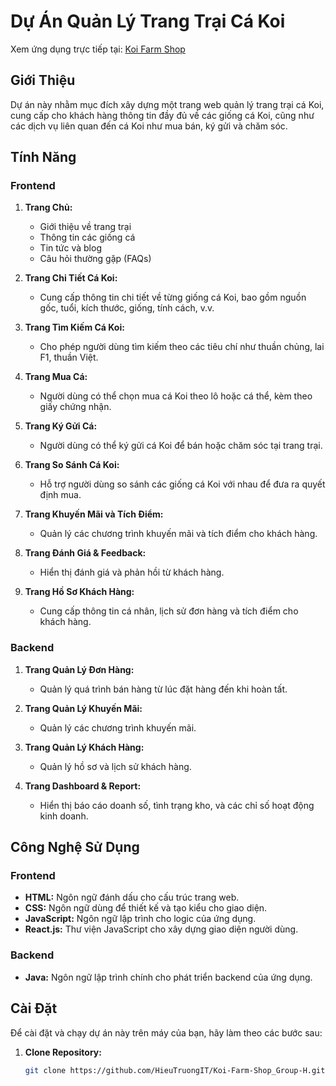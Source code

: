 # Dự Án Quản Lý Trang Trại Cá Koi
Xem ứng dụng trực tiếp tại: [Koi Farm Shop](https://cakoi01.vercel.app/)
## Giới Thiệu
Dự án này nhằm mục đích xây dựng một trang web quản lý trang trại cá Koi, cung cấp cho khách hàng thông tin đầy đủ về các giống cá Koi, cũng như các dịch vụ liên quan đến cá Koi như mua bán, ký gửi và chăm sóc.

## Tính Năng
### Frontend
1. **Trang Chủ:** 
   - Giới thiệu về trang trại
   - Thông tin các giống cá
   - Tin tức và blog
   - Câu hỏi thường gặp (FAQs)

2. **Trang Chi Tiết Cá Koi:** 
   - Cung cấp thông tin chi tiết về từng giống cá Koi, bao gồm nguồn gốc, tuổi, kích thước, giống, tính cách, v.v.

3. **Trang Tìm Kiếm Cá Koi:** 
   - Cho phép người dùng tìm kiếm theo các tiêu chí như thuần chủng, lai F1, thuần Việt.

4. **Trang Mua Cá:** 
   - Người dùng có thể chọn mua cá Koi theo lô hoặc cá thể, kèm theo giấy chứng nhận.

5. **Trang Ký Gửi Cá:** 
   - Người dùng có thể ký gửi cá Koi để bán hoặc chăm sóc tại trang trại.

6. **Trang So Sánh Cá Koi:** 
   - Hỗ trợ người dùng so sánh các giống cá Koi với nhau để đưa ra quyết định mua.

7. **Trang Khuyến Mãi và Tích Điểm:** 
   - Quản lý các chương trình khuyến mãi và tích điểm cho khách hàng.

8. **Trang Đánh Giá & Feedback:** 
   - Hiển thị đánh giá và phản hồi từ khách hàng.

9. **Trang Hồ Sơ Khách Hàng:** 
   - Cung cấp thông tin cá nhân, lịch sử đơn hàng và tích điểm cho khách hàng.

### Backend
1. **Trang Quản Lý Đơn Hàng:** 
   - Quản lý quá trình bán hàng từ lúc đặt hàng đến khi hoàn tất.

2. **Trang Quản Lý Khuyến Mãi:** 
   - Quản lý các chương trình khuyến mãi.

3. **Trang Quản Lý Khách Hàng:** 
   - Quản lý hồ sơ và lịch sử khách hàng.

4. **Trang Dashboard & Report:** 
   - Hiển thị báo cáo doanh số, tình trạng kho, và các chỉ số hoạt động kinh doanh.

## Công Nghệ Sử Dụng
### Frontend
- **HTML:** Ngôn ngữ đánh dấu cho cấu trúc trang web.
- **CSS:** Ngôn ngữ dùng để thiết kế và tạo kiểu cho giao diện.
- **JavaScript:** Ngôn ngữ lập trình cho logic của ứng dụng.
- **React.js:** Thư viện JavaScript cho xây dựng giao diện người dùng.

### Backend
- **Java:** Ngôn ngữ lập trình chính cho phát triển backend của ứng dụng.

## Cài Đặt
Để cài đặt và chạy dự án này trên máy của bạn, hãy làm theo các bước sau:

1. **Clone Repository:**
   ```bash
   git clone https://github.com/HieuTruongIT/Koi-Farm-Shop_Group-H.git

